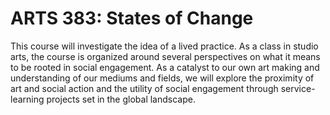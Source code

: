 # ARTS 383: States of Change

This course will investigate the idea of a lived practice. As a class in studio arts, the course is organized around several perspectives on what it means to be rooted in social engagement. As a catalyst to our own art making and understanding of our mediums and fields, we will explore the proximity of art and social action and the utility of social engagement through service-learning projects set in the global landscape.